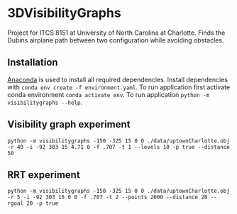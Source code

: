 # 3DVisibilityGraphs
Project for ITCS 8151 at University of North Carolina at Charlotte. Finds the Dubins airplane path between two configuration while avoiding obstacles.
## Installation 
[Anaconda]("https://www.anaconda.com/") is used to install all required dependencies.
Install dependencies with ``conda env create -f environment.yaml``.
To run application first activate conda environment ``conda activate env``.
To run application ``python -m visibilitygraphs --help``.
## Visibility graph experiment
``python -m visibilitygraphs -150 -325 15 0 0 ./data/uptownCharlotte.obj -r 40 -i -92 303 15 4.71 0 -f .707 -t 1 --levels 10 -p true --distance 50``
## RRT experiment
``python -m visibilitygraphs -150 -325 15 0 0 ./data/uptownCharlotte.obj -r 5 -i -92 303 15 0 0 -f .707 -t 2 --points 2000 --distance 20 --rgoal 20 -p true``